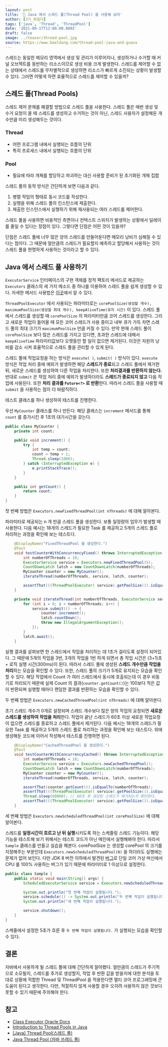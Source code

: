 ```yaml
---
layout: post
title: '🧶 Java 에서 스레드 풀(Thread Pool) 을 사용해 보자'
author: [3기_와일더]
tags: ['java', 'Thread', 'ThreadPool']
date: '2021-09-17T12:00:00.000Z'
draft: false
image: ../teaser/thread-pool.jpg
source: https://www.baeldung.com/thread-pool-java-and-guava
---
```


스레드는 동일한 메모리 영역에서 생성 및 관리가 이루어지나, 생성하거나 수거할 때 커널 오브젝트를 동반하는 리소스이므로 생성 비용 크게 발생한다. 스레드를 제어할 수 없는 상태에서 스레드를 무차별적으로 생성하면 리소스가 빠르게 소진되는 상황이 발생할 수 있다. 그러면 어떻게 하면 효율적으로 스레드를 제어할 수 있을까?

## 스레드 풀(Thread Pools)

스레드 제어 문제를 해결할 방법으로 스레드 풀을 사용한다. 스레드 풀은 매번 생성 및 수거 요청이 올 때 스레드를 생성하고 수거하는 것이 아닌, 스레드 사용자가 설정해둔 개수만큼 미리 생성해두는 것이다.

### Thread

- 어떤 프로그램 내에서 실행되는 흐름의 단위
- 특히 프로세스 내에서 실행되는 흐름의 단위

### Pool

- 필요에 따라 개체를 할당하고 파괴하는 대신 사용할 준비가 된 초기화된 개체 집합

스레드 풀의 동작 방식은 간단하게 보면 다음과 같다.

1. 병렬 작업의 형태로 동시 코드를 작성한다.
2. 실행을 위해 스레드 풀의 인스턴스에 제출한다.
3. 제출한 인스턴스에서 실행하기 위해 재사용되는 여러 스레드를 제어한다.

스레드 풀을 사용하면 비용적인 측면이나 컨텍스트 스위치가 발생하는 상황에서 딜레이를 줄일 수 있다는 장점이 있다. 그렇다면 단점은 어떤 것이 있을까?

단점은 스레드 풀에 너무 많은 양의 스레드를 만들어둔다면 메모리 낭비가 심해질 수 있다는 점이다. 그 때문에 얼만큼의 스레드가 필요할지 예측하고 할당해서 사용하는 것이 스레드 풀을 현명하게 사용하는 것이라고 할 수 있다.

## Java 에서 스레드 풀 사용하기

`ExecutorService` 인터페이스의 구현 객체를 정적 팩토리 메서드로 제공하는 `Executors` 클래스의 세 가지 메소드 중 하나를 이용하여 스레드 풀을 쉽게 생성할 수 있다. 자세한 메서드 사용법은 [이곳](https://docs.oracle.com/javase/7/docs/api/java/util/concurrent/Executors.html)에서 알 수 있다.

`ThreadPoolExecutor` 에서 사용되는 파라미터로는 `corePoolSize(생성할 개수), maximumPoolSize(생성할 최대 개수), keepAliveTime(유지 시간)` 이 있다. 스레드 풀에서 스레드를 생성할 때 `corePoolSize` 의 파라미터만큼 코어 스레드를 생성한다. 그리고 새로운 작업이 들어올 때 모든 코어 스레드가 사용 중이고 내부 큐가 가득 차면 스레드 풀의 최대 크기가 `maximumPoolSize` 만큼 커질 수 있다. 만약 현재 스레드 풀이 `corePoolSize` 보다 많은 스레드를 가지고 있다면, 초과한 스레드에 대해서 `keepAliveTime` 파라미터값보다 오랫동안 할 일이 없으면 제거된다. 이것은 자원의 낭비를 감소 시켜 효율적으로 스레드 풀을 관리할 수 있게 된다.

스레드 풀에 작업요청을 하는 방식은 `execute( )`, `submit( )` 방식이 있다. `execute` 방식은 작업 처리 중에 예외가 발생하면 해당 <b>스레드가 종료</b>되고 스레드 풀에서 제거한 뒤, 새로운 스레드를 생성하여 다른 작업을 처리한다. 또한 <b>처리결과를 반환하지 않는다.</b> 반대로 `submit` 은 작업 처리 중에 예외가 발생하더라도 <b>스레드가 종료되지 않고</b> 다음 작업에 사용된다. 또한 <b>처리 결과를 `Future<?>` 로 반환</b>한다. 따라서 스레드 풀을 사용할 때 `submit` 을 사용하는 점이 더 바람직하다.

테스트 클래스를 하나 생성하여 테스트를 진행한다.

우선 `MyCounter` 클래스를 하나 만든다. 해당 클래스는 `increment` 메서드를 통해 `count` 를 증가시킨 후 1초의 대기시간을 갖는다.

```java
public class MyCounter {
    private int count;

    public void increment() {
        try {
            int temp = count;
            count = temp + 1;
            Thread.sleep(1000);
        } catch (InterruptedException e) {
            e.printStackTrace();
        }
    }

    public int getCount() {
        return count;
    }
}
```

첫 번째 방법은 `Executors.newFixedThreadPool(int nThreads)` 에 대해 알아본다.

파라미터로 제공되는 n 개 만큼 스레드 풀을 생성한다. 보통 일정량의 업무가 발생할 때 사용한다. 다음 예시는 18개의 스레드가 필요한 Task 를 제공하고 5개의 스레드 풀로 처리하는 과정을 확인해 보는 테스트다.

```java
    @DisplayName("FixedThreadPool 을 생성한다.")
    @Test
    void testCounterWithConcurrencyFixed() throws InterruptedException {
        int numberOfThreads = 18;
        ExecutorService service = Executors.newFixedThreadPool(5);
        CountDownLatch latch = new CountDownLatch(numberOfThreads);
        MyCounter counter = new MyCounter();
        iterateThread(numberOfThreads, service, latch, counter);

        assertThat(((ThreadPoolExecutor) service).getPoolSize()).isEqualTo(5);
    }

    private void iterateThread(int numberOfThreads, ExecutorService service, CountDownLatch latch, MyCounter counter) throws InterruptedException {
        for (int i = 0; i < numberOfThreads; i++) {
            service.submit(() -> {
                counter.increment();
                latch.countDown();
                throw new IllegalArgumentException();
            });
        }
        latch.await();
    }
```

실행 결과를 살펴보면 한 스레드에서 작업을 처리하는 데 1초가 걸리도록 설정이 되어있다. 그 때문에 5개의 작업을 3번, 3개의 작업을 1번 하게 되면서 총 작업 시간은 (3+1)초 + 로직 실행 시간(300ms)이 된다. 따라서 스레드 풀에 생성된 <b>스레드 개수만큼 작업을 처리</b>하는 모습을 확인할 수 있다. 또한, 스레드 풀의 크기가 5개로 유지되는 모습을 확인할 수 있다. 해당 작업에서 Count 가 여러 스레드에서 동시에 호출되는데 이 경우 비동기로 처리되기 때문에 실제 Count 의 결과(`counter.getCount()`)는 100보다 작은 값이 반환되며 실행할 때마다 랜덤한 결과를 반환하는 모습을 확인할 수 있다.

두 번째 방법은 `Executors.newCachedThreadPool(int nThreads)` 에 대해 알아본다.

초기 스레드 개수가 0개로 설정되며 스레드 개수보다 많은 양의 작업의 요청되면 <b>새로운 스레드를 생성하여 작업을 처리</b>한다. 작업이 끝난 스레드가 60초 이상 새로운 작업요청이 없으면 스레드를 종료하고 스레드 풀에서 제거된다. 다음 예시는 18개의 스레드가 필요한 Task 를 제공하고 5개의 스레드 풀로 처리하는 과정을 확인해 보는 테스트다. 위에 생성해둔 코드에 이어서 작성해서 테스트를 진행하면 된다.

```java
    @DisplayName("CachedThreadPool 을 생성한다.")
    @Test
    void testCounterWithConcurrencyCached() throws InterruptedException {
        int numberOfThreads = 18;
        ExecutorService service = Executors.newCachedThreadPool();
        CountDownLatch latch = new CountDownLatch(numberOfThreads);
        MyCounter counter = new MyCounter();
        iterateThread(numberOfThreads, service, latch, counter);

        assertThat(counter.getCount()).isEqualTo(numberOfThreads);
        assertThat(((ThreadPoolExecutor) service).getPoolSize()).isEqualTo(18);
        Thread.sleep(60000); // 60초 후 생성된 스레드가 제거되는지 확인한다.
        assertThat(((ThreadPoolExecutor) service).getPoolSize()).isEqualTo(0);
    }
```

세 번째 방법은 `Executors.newScheduledThreadPool(int corePoolSize)` 에 대해 알아본다.

스레드를 <b>일정시간이 흐르고 난 뒤 실행</b>시키도록 하는 스케줄링 스레드 기능이다. 해당 기능을 테스트해 보기 위해서는 테스트 코드가 아닌 메인에서 실행해봐야 한다. 따라서 `Sample` 클래스를 만들고 실습을 해본다. corePoolSize 는 생성할 corePool 의 크기를 지정해주는 부분인데 `Executors.newScheduledThreadPool(0)` 을 하더라도 실행에는 문제가 없어 보인다. 다만 JDK 8 버전 이하에서 발견된 [버그](https://bugs.openjdk.java.net/browse/JDK-8129861)로 단일 코어 가상 머신에서 CPU 를 100% 사용하는 버그가 있기 때문에 파라미터로 1 이상으로 설정한다.

```java
public class Sample {
    public static void main(String[] args) {
        ScheduledExecutorService service = Executors.newScheduledThreadPool(1);

        System.out.println("첫 번째 작업이 실행됩니다.");
        service.schedule(() -> System.out.println("두 번째 작업이 실행됩니다."), 5, TimeUnit.SECONDS);
        System.out.println("세 번째 작업이 실행됩니다.");

        service.shutdown();
    }
}
```

스케줄에서 설정한 5초가 흐른 후 `두 번째 작업이 실행됩니다.` 가 실행되는 모습을 확인할 수 있다.



## 결론

자바에서 사용하게 될 스레드 풀에 대해 간단하게 알아봤다. 얼만큼의 스레드가 주기적으로 소모될지, 스레드를 추가로 생성할지, 작업 후 반환 값을 받을지에 대한 분석을 토대로 상황에 적합한 Thread 및 ThreadPool 을 적용한다면 멀티 코어 프로그래밍에 큰 도움이 된다고 생각한다. 다만, 적절하지 않게 사용할 경우 오히려 사용하지 않은 것보다 못할 수 있기 때문에 주의해야 한다.



## 참고

- [Class Executor Oracle Docs](https://docs.oracle.com/javase/7/docs/api/java/util/concurrent/Executors.html)
- [Introduction to Thread Pools in Java](https://www.baeldung.com/thread-pool-java-and-guava)
- [[Java] Thread Pool(스레드 풀)](https://limkydev.tistory.com/55)
- [Java Thread Pool (자바 쓰레드 풀)](https://m.blog.naver.com/PostView.naver?isHttpsRedirect=true&blogId=2feelus&logNo=220728222140)
